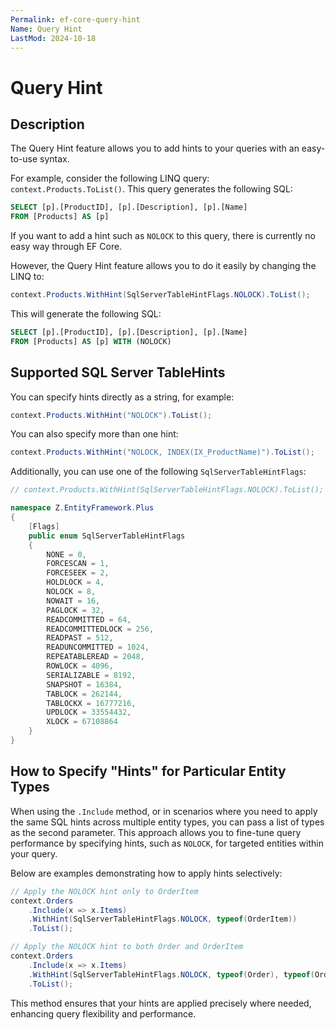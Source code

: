 ```yaml
---
Permalink: ef-core-query-hint
Name: Query Hint
LastMod: 2024-10-18
---
```


# Query Hint

## Description

The Query Hint feature allows you to add hints to your queries with an easy-to-use syntax.

For example, consider the following LINQ query: `context.Products.ToList()`. This query generates the following SQL:

```sql
SELECT [p].[ProductID], [p].[Description], [p].[Name]
FROM [Products] AS [p]
```

If you want to add a hint such as `NOLOCK` to this query, there is currently no easy way through EF Core.

However, the Query Hint feature allows you to do it easily by changing the LINQ to:

```csharp
context.Products.WithHint(SqlServerTableHintFlags.NOLOCK).ToList();
```

This will generate the following SQL:

```sql
SELECT [p].[ProductID], [p].[Description], [p].[Name]
FROM [Products] AS [p] WITH (NOLOCK)
```

## Supported SQL Server TableHints

You can specify hints directly as a string, for example:

```csharp
context.Products.WithHint("NOLOCK").ToList();
```

You can also specify more than one hint:

```csharp
context.Products.WithHint("NOLOCK, INDEX(IX_ProductName)").ToList();
```

Additionally, you can use one of the following `SqlServerTableHintFlags`:

```csharp
// context.Products.WithHint(SqlServerTableHintFlags.NOLOCK).ToList();

namespace Z.EntityFramework.Plus
{
    [Flags]
    public enum SqlServerTableHintFlags
    {
        NONE = 0,
        FORCESCAN = 1,
        FORCESEEK = 2,
        HOLDLOCK = 4,
        NOLOCK = 8,
        NOWAIT = 16,
        PAGLOCK = 32,
        READCOMMITTED = 64,
        READCOMMITTEDLOCK = 256,
        READPAST = 512,
        READUNCOMMITTED = 1024,
        REPEATABLEREAD = 2048,
        ROWLOCK = 4096,
        SERIALIZABLE = 8192,
        SNAPSHOT = 16384,
        TABLOCK = 262144,
        TABLOCKX = 16777216,
        UPDLOCK = 33554432,
        XLOCK = 67108864
    }
}
```

## How to Specify "Hints" for Particular Entity Types

When using the `.Include` method, or in scenarios where you need to apply the same SQL hints across multiple entity types, you can pass a list of types as the second parameter. This approach allows you to fine-tune query performance by specifying hints, such as `NOLOCK`, for targeted entities within your query.

Below are examples demonstrating how to apply hints selectively:

```csharp
// Apply the NOLOCK hint only to OrderItem
context.Orders
    .Include(x => x.Items)
    .WithHint(SqlServerTableHintFlags.NOLOCK, typeof(OrderItem))
    .ToList();

// Apply the NOLOCK hint to both Order and OrderItem
context.Orders
    .Include(x => x.Items)
    .WithHint(SqlServerTableHintFlags.NOLOCK, typeof(Order), typeof(OrderItem))
    .ToList();
```

This method ensures that your hints are applied precisely where needed, enhancing query flexibility and performance.